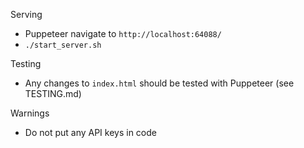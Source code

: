 Serving
- Puppeteer navigate to `http://localhost:64088/`
- `./start_server.sh`


Testing
- Any changes to `index.html` should be tested with Puppeteer (see TESTING.md)


Warnings
- Do not put any API keys in code
